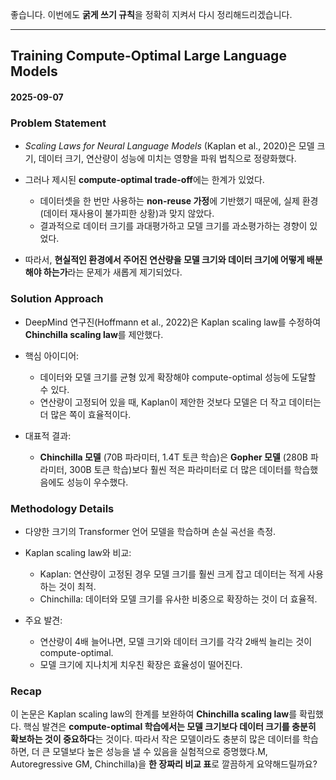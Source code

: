 좋습니다. 이번에도 **굵게 쓰기 규칙**을 정확히 지켜서 다시 정리해드리겠습니다.

---

## Training Compute-Optimal Large Language Models

#### 2025-09-07

### Problem Statement

* *Scaling Laws for Neural Language Models* (Kaplan et al., 2020)은 모델 크기, 데이터 크기, 연산량이 성능에 미치는 영향을 파워 법칙으로 정량화했다.
* 그러나 제시된 **compute-optimal trade-off**에는 한계가 있었다.

  * 데이터셋을 한 번만 사용하는 **non-reuse 가정**에 기반했기 때문에, 실제 환경(데이터 재사용이 불가피한 상황)과 맞지 않았다.
  * 결과적으로 데이터 크기를 과대평가하고 모델 크기를 과소평가하는 경향이 있었다.
* 따라서, **현실적인 환경에서 주어진 연산량을 모델 크기와 데이터 크기에 어떻게 배분해야 하는가**라는 문제가 새롭게 제기되었다.

### Solution Approach

* DeepMind 연구진(Hoffmann et al., 2022)은 Kaplan scaling law를 수정하여 **Chinchilla scaling law**를 제안했다.
* 핵심 아이디어:

  * 데이터와 모델 크기를 균형 있게 확장해야 compute-optimal 성능에 도달할 수 있다.
  * 연산량이 고정되어 있을 때, Kaplan이 제안한 것보다 모델은 더 작고 데이터는 더 많은 쪽이 효율적이다.
* 대표적 결과:

  * **Chinchilla 모델** (70B 파라미터, 1.4T 토큰 학습)은 **Gopher 모델** (280B 파라미터, 300B 토큰 학습)보다 훨씬 적은 파라미터로 더 많은 데이터를 학습했음에도 성능이 우수했다.

### Methodology Details

* 다양한 크기의 Transformer 언어 모델을 학습하며 손실 곡선을 측정.
* Kaplan scaling law와 비교:

  * Kaplan: 연산량이 고정된 경우 모델 크기를 훨씬 크게 잡고 데이터는 적게 사용하는 것이 최적.
  * Chinchilla: 데이터와 모델 크기를 유사한 비중으로 확장하는 것이 더 효율적.
* 주요 발견:

  * 연산량이 4배 늘어나면, 모델 크기와 데이터 크기를 각각 2배씩 늘리는 것이 compute-optimal.
  * 모델 크기에 지나치게 치우친 확장은 효율성이 떨어진다.

### Recap

이 논문은 Kaplan scaling law의 한계를 보완하여 **Chinchilla scaling law**를 확립했다.
핵심 발견은 **compute-optimal 학습에서는 모델 크기보다 데이터 크기를 충분히 확보하는 것이 중요하다**는 것이다.
따라서 작은 모델이라도 충분히 많은 데이터를 학습하면, 더 큰 모델보다 높은 성능을 낼 수 있음을 실험적으로 증명했다.M, Autoregressive GM, Chinchilla)을 **한 장짜리 비교 표**로 깔끔하게 요약해드릴까요?
